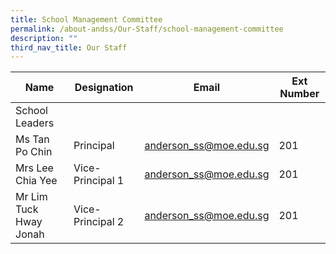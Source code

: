 ```yaml
---
title: School Management Committee
permalink: /about-andss/Our-Staff/school-management-committee
description: ""
third_nav_title: Our Staff
---
```


| Name | Designation | Email | Ext Number|
| -------- | -------- | -------- |-------- |
| School Leaders  |
| Ms Tan Po Chin |	Principal |	anderson_ss@moe.edu.sg 	|201|
|Mrs Lee Chia Yee	|Vice-Principal 1	|anderson_ss@moe.edu.sg	|201|
|Mr Lim Tuck Hway Jonah|	Vice-Principal 2	|anderson_ss@moe.edu.sg	|201|

